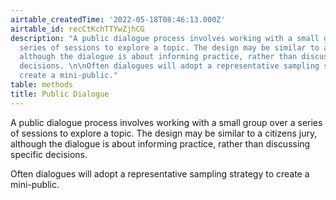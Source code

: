 ```yaml
---
airtable_createdTime: '2022-05-18T08:46:13.000Z'
airtable_id: recCtKchTTYwZjhCG
description: "A public dialogue process involves working with a small group over a
  series of sessions to explore a topic. The design may be similar to a citizens jury,
  although the dialogue is about informing practice, rather than discussing specific
  decisions. \n\nOften dialogues will adopt a representative sampling strategy to
  create a mini-public."
table: methods
title: Public Dialogue
---
```


A public dialogue process involves working with a small group over a series of sessions to explore a topic. The design may be similar to a citizens jury, although the dialogue is about informing practice, rather than discussing specific decisions. 

Often dialogues will adopt a representative sampling strategy to create a mini-public.